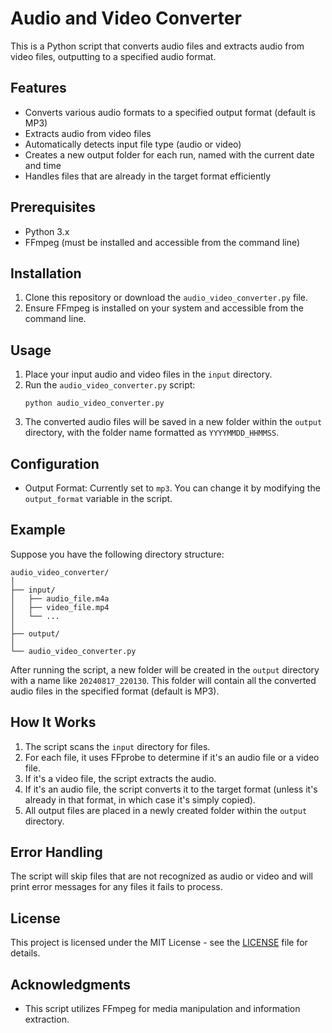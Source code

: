 # Audio and Video Converter

This is a Python script that converts audio files and extracts audio from video files, outputting to a specified audio format.

## Features

- Converts various audio formats to a specified output format (default is MP3)
- Extracts audio from video files
- Automatically detects input file type (audio or video)
- Creates a new output folder for each run, named with the current date and time
- Handles files that are already in the target format efficiently

## Prerequisites

- Python 3.x
- FFmpeg (must be installed and accessible from the command line)

## Installation

1. Clone this repository or download the `audio_video_converter.py` file.
2. Ensure FFmpeg is installed on your system and accessible from the command line.

## Usage

1. Place your input audio and video files in the `input` directory.
2. Run the `audio_video_converter.py` script:
   ```
   python audio_video_converter.py
   ```
3. The converted audio files will be saved in a new folder within the `output` directory, with the folder name formatted as `YYYYMMDD_HHMMSS`.

## Configuration

- Output Format: Currently set to `mp3`. You can change it by modifying the `output_format` variable in the script.

## Example

Suppose you have the following directory structure:

```
audio_video_converter/
│
├── input/
│   ├── audio_file.m4a
│   ├── video_file.mp4
│   └── ...
│
├── output/
│
└── audio_video_converter.py
```

After running the script, a new folder will be created in the `output` directory with a name like `20240817_220130`. This folder will contain all the converted audio files in the specified format (default is MP3).

## How It Works

1. The script scans the `input` directory for files.
2. For each file, it uses FFprobe to determine if it's an audio file or a video file.
3. If it's a video file, the script extracts the audio.
4. If it's an audio file, the script converts it to the target format (unless it's already in that format, in which case it's simply copied).
5. All output files are placed in a newly created folder within the `output` directory.

## Error Handling

The script will skip files that are not recognized as audio or video and will print error messages for any files it fails to process.

## License

This project is licensed under the MIT License - see the [LICENSE](LICENSE) file for details.

## Acknowledgments

- This script utilizes FFmpeg for media manipulation and information extraction.